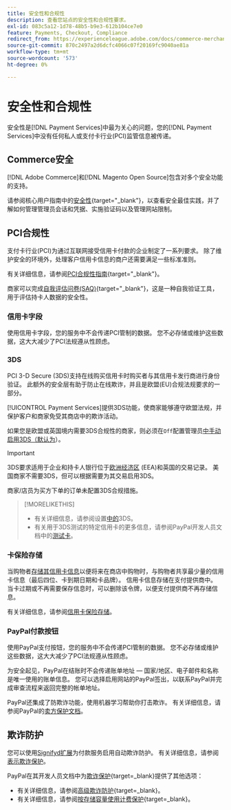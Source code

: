 ```yaml
---
title: 安全性和合规性
description: 查看您站点的安全性和合规性要求。
exl-id: 083c5a12-1d78-48b5-b9e3-612b104ce7e0
feature: Payments, Checkout, Compliance
redirect_from: https://experienceleague.adobe.com/docs/commerce-merchant-services/payment-services/security.html
source-git-commit: 870c2497a2d6dcfc4066c07f20169fc9040ae81a
workflow-type: tm+mt
source-wordcount: '573'
ht-degree: 0%

---
```


# 安全性和合规性

安全性是[!DNL Payment Services]中最为关心的问题，您的[!DNL Payment Services]中没有任何私人或支付卡行业(PCI)监管信息被传递。

## Commerce安全

[!DNL Adobe Commerce]和[!DNL Magento Open Source]包含对多个安全功能的支持。

请参阅核心用户指南中的[安全性](https://experienceleague.adobe.com/en/docs/commerce-admin/systems/security/security){target="_blank"}，以查看安全最佳实践，并了解如何管理管理员会话和凭据、实施验证码以及管理网站限制。

## PCI合规性

支付卡行业(PCI)为通过互联网接受信用卡付款的企业制定了一系列要求。 除了维护安全的环境外，处理客户信用卡信息的商户还需要满足一些标准准则。

有关详细信息，请参阅[PCI合规性指南](https://experienceleague.adobe.com/en/docs/commerce-admin/start/compliance/payments/compliance-pci){target="_blank"}。

商家可以完成[自我评估问卷(SAQ)](https://www.pcisecuritystandards.org/pci_security/completing_self_assessment){target="_blank"}，这是一种自我验证工具，用于评估持卡人数据的安全性。

### 信用卡字段

使用信用卡字段，您的服务中不会传递PCI管制的数据。 您不必存储或维护这些数据，这大大减少了PCI法规遵从性顾虑。

### 3DS

PCI 3-D Secure (3DS)支持在线购买信用卡时购买者与其信用卡发行商进行身份验证。 此额外的安全层有助于防止在线欺诈，并且是欧盟(EU)合规法规要求的一部分。

[!UICONTROL Payment Services]提供3DS功能，使商家能够遵守欧盟法规，并保护客户和商家免受其商店中的欺诈活动。

如果您是欧盟或英国境内需要3DS合规性的商家，则必须在`Off`配置管理员[中手动启用3DS（默认为](configure-admin.md#credit-card-fields)）。

>[!IMPORTANT]
>
>3DS要求适用于企业和持卡人银行位于[欧洲经济区](https://www.efta.int/eea) (EEA)和英国的交易记录。 美国商家不需要3DS，但可以根据需要为其交易启用3DS。

商家/店员为买方下单的订单未配置3DS合规措施。

>[!MORELIKETHIS]
>
> * 有关详细信息，请参阅设置[中的](configure-admin.md#3ds)3DS。
> * 有关用于3DS测试的特定信用卡的更多信息，请参阅PayPal开发人员文档中的[测试卡](https://developer.paypal.com/docs/checkout/advanced/customize/3d-secure/test/)。

### 卡保险存储

当购物者[存储其信用卡信息](vaulting.md)以便将来在商店中购物时，与购物者共享最少量的信用卡信息（最后四位、卡到期日期和卡品牌）。 信用卡信息存储在支付提供商中。 当卡过期或不再需要保存信息时，可以删除该令牌，以便支付提供商不再存储信息。

有关详细信息，请参阅[信用卡保险存储](vaulting.md)。

### PayPal付款按钮

使用PayPal支付按钮，您的服务中不会传递PCI管制的数据。 您不必存储或维护这些数据，这大大减少了PCI法规遵从性顾虑。

为安全起见，PayPal在结账时不会传递账单地址 — 国家/地区、电子邮件和名称是唯一使用的账单信息。 您可以选择启用网站的PayPal签出，以联系PayPal并完成审查流程来返回完整的帐单地址。

PayPal还集成了防欺诈功能，使用机器学习帮助你打击欺诈。 有关详细信息，请参阅PayPal的[卖方保护文档](https://www.paypal.com/us/webapps/mpp/security/seller-protection)。

## 欺诈防护

您可以使用[Signifyd扩展](https://commercemarketplace.adobe.com/signifyd-module-connect.html)为付款服务启用自动欺诈防护。 有关详细信息，请参阅[表示欺诈保护](fraud-protection.md)。

PayPal在其开发人员文档中为[欺诈保护](https://www.paypal.com/us/cshelp/article/what-is-fraud-protection-help1014){target=_blank}提供了其他选项：

* 有关详细信息，请参阅[高级欺诈防护](https://www.paypal.com/us/enterprise/fraud-protection-advanced#fraud-protection-advanced){target=_blank}。
* 有关详细信息，请参阅[按存储容量使用计费保护](https://www.paypal.com/us/cshelp/article/what-is-chargeback-protection-help608){target=_blank}。

